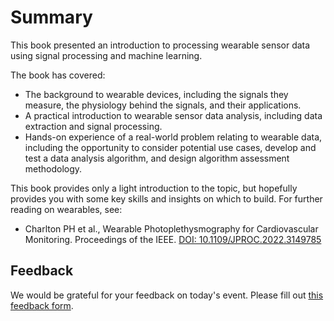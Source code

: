 # Summary

This book presented an introduction to processing wearable sensor data using signal processing and machine learning.

The book has covered:
- The background to wearable devices, including the signals they measure, the physiology behind the signals, and their applications.
- A practical introduction to wearable sensor data analysis, including data extraction and signal processing.
- Hands-on experience of a real-world problem relating to wearable data, including the opportunity to consider potential use cases, develop and test a data analysis algorithm, and design algorithm assessment methodology.

This book provides only a light introduction to the topic, but hopefully provides you with some key skills and insights on which to build. For further reading on wearables, see:

- Charlton PH et al., Wearable Photoplethysmography for Cardiovascular Monitoring. Proceedings of the IEEE. [DOI: 10.1109/JPROC.2022.3149785](https://doi.org/10.1109/JPROC.2022.3149785)

## Feedback

We would be grateful for your feedback on today's event. Please fill out [this feedback form](https://docs.google.com/forms/d/e/1FAIpQLScowoUzNRh-uK2LudkOWMVV9blsdq-Aa6DSKOTq3c2Plex7sw/viewform?usp=sf_link).